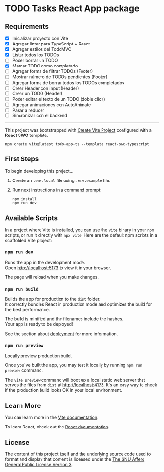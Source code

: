 # TODO Tasks React App package

## Requirements

- [x] Inicializar proyecto con Vite
- [x] Agregar linter para TypeScript + React
- [x] Agregar estilos del TodoMVC
- [x] Listar todos los TODOs
- [ ] Poder borrar un TODO
- [x] Marcar TODO como completado
- [ ] Agregar forma de filtrar TODOs (Footer)
- [ ] Mostrar número de TODOs pendientes (Footer)
- [ ] Agregar forma de borrar todos los TODOs completados
- [ ] Crear Header con input (Header)
- [ ] Crear un TODO (Header)
- [ ] Poder editar el texto de un TODO (doble click)
- [ ] Agregar animaciones con AutoAnimate
- [ ] Pasar a reducer
- [ ] Sincronizar con el backend

---

This project was bootstrapped with [Create Vite Project](https://vitejs.dev/guide/#scaffolding-your-first-vite-project) configured with a **React SWC** template:

```shell
npm create vite@latest todo-app-ts --template react-swc-typescript
```

## First Steps

To begin developing this project...

1. Create an `.env.local` file using `.env.example` file.

2. Run next instructions in a command prompt:

    ```shell
    npm install
    npm run dev
    ```

## Available Scripts

In a project where Vite is installed, you can use the `vite` binary in your `npm` scripts, or run it directly with `npx vite`. Here are the default npm scripts in a scaffolded Vite project:

### `npm run dev`

Runs the app in the development mode.\
Open [http://localhost:5173](http://localhost:5173) to view it in your browser.

The page will reload when you make changes.

### `npm run build`

Builds the app for production to the `dist` folder.\
It correctly bundles React in production mode and optimizes the build for the best performance.

The build is minified and the filenames include the hashes.\
Your app is ready to be deployed!

See the section about [deployment](https://vitejs.dev/guide/static-deploy.html) for more information.

### `npm run preview`

Locally preview production build.

Once you've built the app, you may test it locally by running `npm run preview` command.

The `vite preview` command will boot up a local static web server that serves the files from `dist` at [http://localhost:4173](http://localhost:4173). It's an easy way to check if the production build looks OK in your local environment.

## Learn More

You can learn more in the [Vite documentation](https://vitejs.dev/guide/).

To learn React, check out the [React documentation](https://reactjs.org/).

## License

The content of this project itself and the underlying source code used to format and display that content is licensed under the [The GNU Affero General Public License Version 3](../LICENSE).

